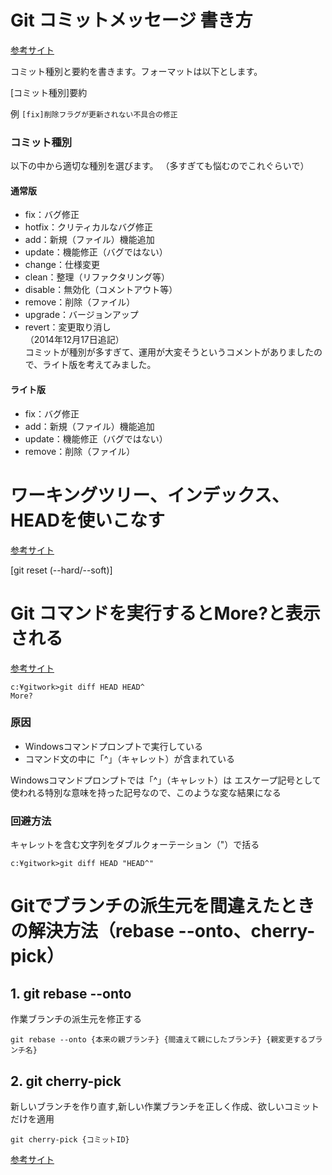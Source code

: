 # Git コミットメッセージ 書き方
[参考サイト](https://qiita.com/itosho/items/9565c6ad2ffc24c09364)  

コミット種別と要約を書きます。フォーマットは以下とします。  

 [コミット種別]要約  

例 `[fix]削除フラグが更新されない不具合の修正`

### コミット種別
以下の中から適切な種別を選びます。
（多すぎても悩むのでこれぐらいで）

#### 通常版
- fix：バグ修正  
- hotfix：クリティカルなバグ修正
- add：新規（ファイル）機能追加
- update：機能修正（バグではない）
- change：仕様変更
- clean：整理（リファクタリング等）
- disable：無効化（コメントアウト等）
- remove：削除（ファイル）
- upgrade：バージョンアップ
- revert：変更取り消し  
（2014年12月17日追記）  
コミットが種別が多すぎて、運用が大変そうというコメントがありましたので、ライト版を考えてみました。

#### ライト版
- fix：バグ修正
- add：新規（ファイル）機能追加
- update：機能修正（バグではない）
- remove：削除（ファイル）

# ワーキングツリー、インデックス、HEADを使いこなす
[参考サイト](https://qiita.com/shuntaro_tamura/items/db1aef9cf9d78db50ffe)  

[git reset (--hard/--soft)]


# Git コマンドを実行するとMore?と表示される
[参考サイト](https://pasomaki.com/git-windows-commandprompt/)

```
c:¥gitwork>git diff HEAD HEAD^
More?
```
### 原因
- Windowsコマンドプロンプトで実行している
- コマンド文の中に「^」（キャレット）が含まれている

Windowsコマンドプロンプトでは「^」（キャレット）は エスケープ記号として使われる特別な意味を持った記号なので、このような変な結果になる

### 回避方法
キャレットを含む文字列をダブルクォーテーション（"）で括る
```
c:¥gitwork>git diff HEAD "HEAD^"
```


<!-- snippet で変換可能 -->
# Gitでブランチの派生元を間違えたときの解決方法（rebase --onto、cherry-pick）
<!-- heading で各サイズのhタグ変換可能 -->

##  1. git rebase --onto  
作業ブランチの派生元を修正する  
```
git rebase --onto {本来の親ブランチ} {間違えて親にしたブランチ} {親変更するブランチ名}
``` 

## 2. git cherry-pick
新しいブランチを作り直す,新しい作業ブランチを正しく作成、欲しいコミットだけを適用  
``` 
git cherry-pick {コミットID}
``` 

<!-- link で変換可能 -->
[参考サイト](https://www.granfairs.com/blog/staff/git-mistake-parent-branch)  